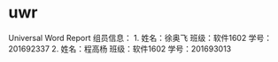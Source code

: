 # uwr
Universal Word Report
组员信息：
    1. 姓名：徐奥飞   班级：软件1602   学号：201692337
    2. 姓名：程高杨   班级：软件1602   学号：201693013